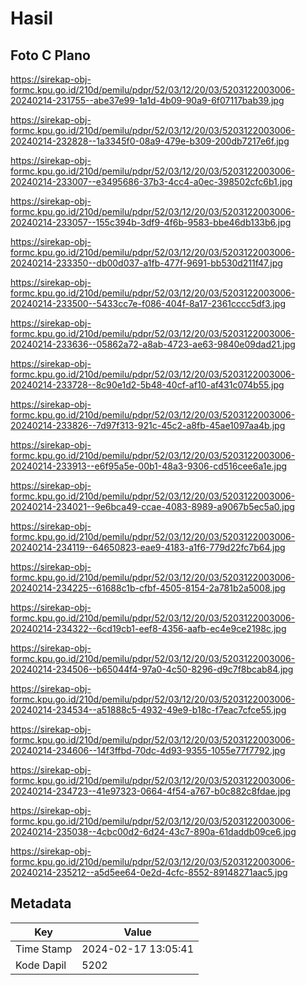 # Hasil

## Foto C Plano

https://sirekap-obj-formc.kpu.go.id/210d/pemilu/pdpr/52/03/12/20/03/5203122003006-20240214-231755--abe37e99-1a1d-4b09-90a9-6f07117bab39.jpg

https://sirekap-obj-formc.kpu.go.id/210d/pemilu/pdpr/52/03/12/20/03/5203122003006-20240214-232828--1a3345f0-08a9-479e-b309-200db7217e6f.jpg

https://sirekap-obj-formc.kpu.go.id/210d/pemilu/pdpr/52/03/12/20/03/5203122003006-20240214-233007--e3495686-37b3-4cc4-a0ec-398502cfc6b1.jpg

https://sirekap-obj-formc.kpu.go.id/210d/pemilu/pdpr/52/03/12/20/03/5203122003006-20240214-233057--155c394b-3df9-4f6b-9583-bbe46db133b6.jpg

https://sirekap-obj-formc.kpu.go.id/210d/pemilu/pdpr/52/03/12/20/03/5203122003006-20240214-233350--db00d037-a1fb-477f-9691-bb530d211f47.jpg

https://sirekap-obj-formc.kpu.go.id/210d/pemilu/pdpr/52/03/12/20/03/5203122003006-20240214-233500--5433cc7e-f086-404f-8a17-2361cccc5df3.jpg

https://sirekap-obj-formc.kpu.go.id/210d/pemilu/pdpr/52/03/12/20/03/5203122003006-20240214-233636--05862a72-a8ab-4723-ae63-9840e09dad21.jpg

https://sirekap-obj-formc.kpu.go.id/210d/pemilu/pdpr/52/03/12/20/03/5203122003006-20240214-233728--8c90e1d2-5b48-40cf-af10-af431c074b55.jpg

https://sirekap-obj-formc.kpu.go.id/210d/pemilu/pdpr/52/03/12/20/03/5203122003006-20240214-233826--7d97f313-921c-45c2-a8fb-45ae1097aa4b.jpg

https://sirekap-obj-formc.kpu.go.id/210d/pemilu/pdpr/52/03/12/20/03/5203122003006-20240214-233913--e6f95a5e-00b1-48a3-9306-cd516cee6a1e.jpg

https://sirekap-obj-formc.kpu.go.id/210d/pemilu/pdpr/52/03/12/20/03/5203122003006-20240214-234021--9e6bca49-ccae-4083-8989-a9067b5ec5a0.jpg

https://sirekap-obj-formc.kpu.go.id/210d/pemilu/pdpr/52/03/12/20/03/5203122003006-20240214-234119--64650823-eae9-4183-a1f6-779d22fc7b64.jpg

https://sirekap-obj-formc.kpu.go.id/210d/pemilu/pdpr/52/03/12/20/03/5203122003006-20240214-234225--61688c1b-cfbf-4505-8154-2a781b2a5008.jpg

https://sirekap-obj-formc.kpu.go.id/210d/pemilu/pdpr/52/03/12/20/03/5203122003006-20240214-234322--6cd19cb1-eef8-4356-aafb-ec4e9ce2198c.jpg

https://sirekap-obj-formc.kpu.go.id/210d/pemilu/pdpr/52/03/12/20/03/5203122003006-20240214-234506--b65044f4-97a0-4c50-8296-d9c7f8bcab84.jpg

https://sirekap-obj-formc.kpu.go.id/210d/pemilu/pdpr/52/03/12/20/03/5203122003006-20240214-234534--a51888c5-4932-49e9-b18c-f7eac7cfce55.jpg

https://sirekap-obj-formc.kpu.go.id/210d/pemilu/pdpr/52/03/12/20/03/5203122003006-20240214-234606--14f3ffbd-70dc-4d93-9355-1055e77f7792.jpg

https://sirekap-obj-formc.kpu.go.id/210d/pemilu/pdpr/52/03/12/20/03/5203122003006-20240214-234723--41e97323-0664-4f54-a767-b0c882c8fdae.jpg

https://sirekap-obj-formc.kpu.go.id/210d/pemilu/pdpr/52/03/12/20/03/5203122003006-20240214-235038--4cbc00d2-6d24-43c7-890a-61daddb09ce6.jpg

https://sirekap-obj-formc.kpu.go.id/210d/pemilu/pdpr/52/03/12/20/03/5203122003006-20240214-235212--a5d5ee64-0e2d-4cfc-8552-89148271aac5.jpg


## Metadata

| Key        | Value               |
| ---------- | ------------------- |
| Time Stamp | 2024-02-17 13:05:41 |
| Kode Dapil | 5202                |



